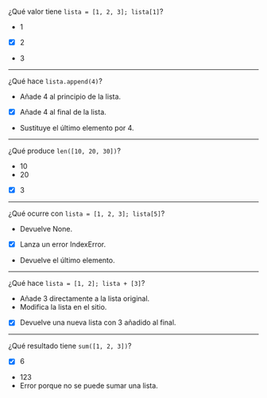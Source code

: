 ¿Qué valor tiene `lista = [1, 2, 3]; lista[1]`?

- 1
- [X] 2
- 3

---

¿Qué hace `lista.append(4)`?

- Añade 4 al principio de la lista.
- [X] Añade 4 al final de la lista.
- Sustituye el último elemento por 4.

---

¿Qué produce `len([10, 20, 30])`?

- 10
- 20
- [X] 3

---

¿Qué ocurre con `lista = [1, 2, 3]; lista[5]`?

- Devuelve None.
- [X] Lanza un error IndexError.
- Devuelve el último elemento.

---

¿Qué hace `lista = [1, 2]; lista + [3]`?

- Añade 3 directamente a la lista original.
- Modifica la lista en el sitio.
- [X] Devuelve una nueva lista con 3 añadido al final.

---

¿Qué resultado tiene `sum([1, 2, 3])`?

- [X] 6
- 123
- Error porque no se puede sumar una lista.
